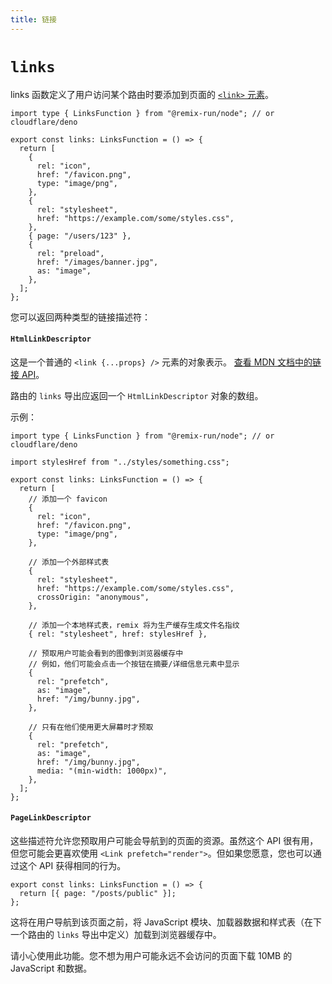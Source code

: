 ```yaml
---
title: 链接
---
```


# `links`

links 函数定义了用户访问某个路由时要添加到页面的 [`<link>` 元素][link-element]。

```tsx
import type { LinksFunction } from "@remix-run/node"; // or cloudflare/deno

export const links: LinksFunction = () => {
  return [
    {
      rel: "icon",
      href: "/favicon.png",
      type: "image/png",
    },
    {
      rel: "stylesheet",
      href: "https://example.com/some/styles.css",
    },
    { page: "/users/123" },
    {
      rel: "preload",
      href: "/images/banner.jpg",
      as: "image",
    },
  ];
};
```

您可以返回两种类型的链接描述符：

#### `HtmlLinkDescriptor`

这是一个普通的 `<link {...props} />` 元素的对象表示。 [查看 MDN 文档中的链接 API][link-element]。

路由的 `links` 导出应返回一个 `HtmlLinkDescriptor` 对象的数组。

示例：

```tsx
import type { LinksFunction } from "@remix-run/node"; // or cloudflare/deno

import stylesHref from "../styles/something.css";

export const links: LinksFunction = () => {
  return [
    // 添加一个 favicon
    {
      rel: "icon",
      href: "/favicon.png",
      type: "image/png",
    },

    // 添加一个外部样式表
    {
      rel: "stylesheet",
      href: "https://example.com/some/styles.css",
      crossOrigin: "anonymous",
    },

    // 添加一个本地样式表，remix 将为生产缓存生成文件名指纹
    { rel: "stylesheet", href: stylesHref },

    // 预取用户可能会看到的图像到浏览器缓存中
    // 例如，他们可能会点击一个按钮在摘要/详细信息元素中显示
    {
      rel: "prefetch",
      as: "image",
      href: "/img/bunny.jpg",
    },

    // 只有在他们使用更大屏幕时才预取
    {
      rel: "prefetch",
      as: "image",
      href: "/img/bunny.jpg",
      media: "(min-width: 1000px)",
    },
  ];
};
```

#### `PageLinkDescriptor`

这些描述符允许您预取用户可能会导航到的页面的资源。虽然这个 API 很有用，但您可能会更喜欢使用 `<Link prefetch="render">`。但如果您愿意，您也可以通过这个 API 获得相同的行为。

```tsx
export const links: LinksFunction = () => {
  return [{ page: "/posts/public" }];
};
```

这将在用户导航到该页面之前，将 JavaScript 模块、加载器数据和样式表（在下一个路由的 `links` 导出中定义）加载到浏览器缓存中。

<docs-warning>请小心使用此功能。您不想为用户可能永远不会访问的页面下载 10MB 的 JavaScript 和数据。</docs-warning>

[link-element]: https://developer.mozilla.org/en-US/docs/Web/HTML/Element/link
